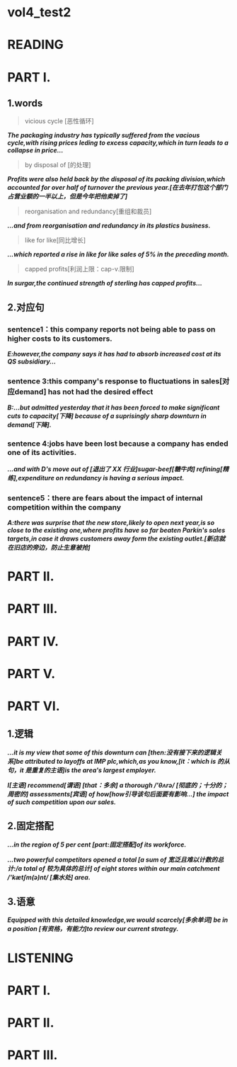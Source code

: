 # vol4_test2
# READING
# PART I.
## 1.words
> vicious cycle [恶性循环]

***The packaging industry has typically suffered from the vacious cycle,with rising prices leding to excess capacity,which in turn leads to a collapse in price...***

> by disposal of [的处理]

***Profits were also held back by the disposal of its packing division,which accounted for over half of turnover the previous year.[在去年打包这个部门占营业额的一半以上，但是今年把他卖掉了]***

> reorganisation and redundancy[重组和裁员]

***...and from reorganisation and redundancy in its plastics business.***

> like for like[同比增长]

***...which reported a rise in like for like sales of 5% in the preceding month.***

> capped profits[利润上限：cap-v.限制]

***In surgar,the continued strength of sterling has capped profits...***

## 2.对应句
### sentence1：this company reports not being able to pass on higher costs to its customers.
***E:however,the company says it has had to absorb increased cost at its QS subsidiary...***

### sentence 3:this company's response to fluctuations in sales[对应demand] has not had the desired effect
***B:...but admitted yesterday that it has been forced to make significant cuts to capacity[下降] because of a suprisingly sharp downturn in demand[下降].***

### sentence 4:jobs have been lost because a company has ended one of its activities.
***...and with D's move out of [退出了 XX 行业]sugar-beef[糖牛肉] refining[精练],expenditure on redundancy is having a serious impact.***


### sentence5：there are fears about the impact of internal competition within the company
***A:there was surprise that the new store,likely to open next year,is so close to the existing one,where profits have so far beaten Parkin's sales targets,in case it draws customers away form the existing outlet.[新店就在旧店的旁边，防止生意被抢]***


# PART II.



# PART III.



# PART IV.



# PART V.

# PART VI.
## 1.逻辑
***...it is my view that some of this downturn can [then:没有接下来的逻辑关系]be attributed to layoffs at IMP plc,which,as you know,[it：which is 的从句，it 是重复的主语]is the area's largest employer.***

***I[主语] recommend[谓语] [that：多余] a thorough /'θʌrə/ [彻底的；十分的；周密的] assessments[宾语] of how[how引导该句后面要有影响...] the impact of such competition upon our sales.***

## 2.固定搭配
***...in the region of 5 per cent [part:固定搭配]of its workforce.***

***...two powerful competitors opened a total [a sum of 宽泛且难以计数的总计:/a total of 较为具体的总计] of eight stores within our main catchment /'kætʃm(ə)nt/ [集水处] area.***

## 3.语意
***Equipped with this detailed knowledge,we would scarcely[多余单词] be in a position [有资格，有能力]to review our current strategy.***




# LISTENING
# PART I.


# PART II.


# PART III.






